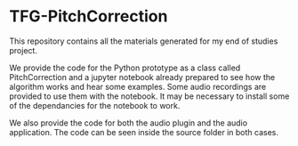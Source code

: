 # TFG-PitchCorrection
 This repository contains all the materials generated for my end of studies project.

We provide the code for the Python prototype as a class called PitchCorrection and a jupyter notebook already prepared to see how the algorithm works and hear some examples. Some audio recordings are provided to use them with the notebook. It may be necessary to install some of the dependancies for the notebook to work.

We also provide the code for both the audio plugin and the audio application. The code can be seen inside the source folder in both cases.
